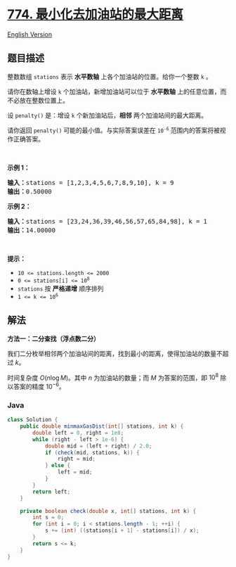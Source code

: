 # [774. 最小化去加油站的最大距离](https://leetcode.cn/problems/minimize-max-distance-to-gas-station)

[English Version](/solution/0700-0799/0774.Minimize%20Max%20Distance%20to%20Gas%20Station/README_EN.md)

## 题目描述

<p>整数数组 <code>stations</code> 表示 <strong>水平数轴</strong> 上各个加油站的位置。给你一个整数 <code>k</code> 。</p>

<p>请你在数轴上增设 <code>k</code> 个加油站，新增加油站可以位于 <strong>水平数轴</strong> 上的任意位置，而不必放在整数位置上。</p>

<p>设 <code>penalty()</code> 是：增设 <code>k</code> 个新加油站后，<strong>相邻</strong> 两个加油站间的最大距离。</p>
请你返回 <code>penalty()</code><strong> </strong>可能的最小值。与实际答案误差在 <code>10<sup>-6</sup></code> 范围内的答案将被视作正确答案。

<p> </p>

<p><strong>示例 1：</strong></p>

<pre>
<strong>输入：</strong>stations = [1,2,3,4,5,6,7,8,9,10], k = 9
<strong>输出：</strong>0.50000
</pre>

<p><strong>示例 2：</strong></p>

<pre>
<strong>输入：</strong>stations = [23,24,36,39,46,56,57,65,84,98], k = 1
<strong>输出：</strong>14.00000
</pre>

<p> </p>

<p><strong>提示：</strong></p>

<ul>
	<li><code>10 <= stations.length <= 2000</code></li>
	<li><code>0 <= stations[i] <= 10<sup>8</sup></code></li>
	<li><code>stations</code> 按 <strong>严格递增</strong> 顺序排列</li>
	<li><code>1 <= k <= 10<sup>6</sup></code></li>
</ul>

## 解法

**方法一：二分查找（浮点数二分）**

我们二分枚举相邻两个加油站间的距离，找到最小的距离，使得加油站的数量不超过 $k$。

时间复杂度 $O(n\log M)$。其中 $n$ 为加油站的数量；而 $M$ 为答案的范围，即 $10^8$ 除以答案的精度 $10^{-6}$。

### **Java**

```java
class Solution {
    public double minmaxGasDist(int[] stations, int k) {
        double left = 0, right = 1e8;
        while (right - left > 1e-6) {
            double mid = (left + right) / 2.0;
            if (check(mid, stations, k)) {
                right = mid;
            } else {
                left = mid;
            }
        }
        return left;
    }

    private boolean check(double x, int[] stations, int k) {
        int s = 0;
        for (int i = 0; i < stations.length - 1; ++i) {
            s += (int) ((stations[i + 1] - stations[i]) / x);
        }
        return s <= k;
    }
}
```
